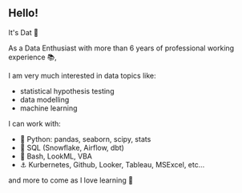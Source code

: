 ## Hello! 
It's Dat :wave:

As a Data Enthusiast with more than 6 years of professional working experience 📚,

I am very much interested in data topics like:
  - statistical hypothesis testing
  - data modelling
  - machine learning

I can work with:  
  - 🥇 Python: pandas, seaborn, scipy, stats
  - 🥈 SQL (Snowflake, Airflow, dbt)
  - 🥉 Bash, LookML, VBA
  - ⚓ Kurbernetes, Github, Looker, Tableau, MSExcel, etc...

and more to come as I love learning 🤟
